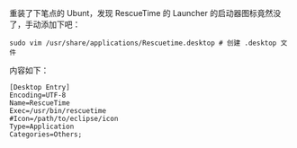 重装了下笔点的 Ubunt，发现 RescueTime 的 Launcher 的启动器图标竟然没了，手动添加下吧：

``` shell
sudo vim /usr/share/applications/Rescuetime.desktop # 创建 .desktop 文件
```

内容如下：

``` desktop
[Desktop Entry]
Encoding=UTF-8
Name=RescueTime
Exec=/usr/bin/rescuetime
#Icon=/path/to/eclipse/icon
Type=Application
Categories=Others;
```
